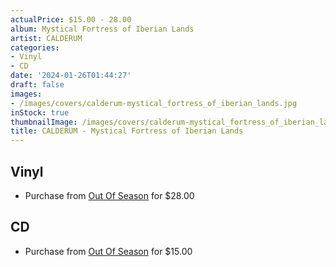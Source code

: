 ```yaml
---
actualPrice: $15.00 - 28.00
album: Mystical Fortress of Iberian Lands
artist: CALDERUM
categories:
- Vinyl
- CD
date: '2024-01-26T01:44:27'
draft: false
images:
- /images/covers/calderum-mystical_fortress_of_iberian_lands.jpg
inStock: true
thumbnailImage: /images/covers/calderum-mystical_fortress_of_iberian_lands-thumb.jpg
title: CALDERUM - Mystical Fortress of Iberian Lands
---
```


## Vinyl
* Purchase from [Out Of Season](https://www.outofseasonlabel.com/products/calderum-mystical-fortress-of-iberian-lands-vinyl-lp) for $28.00
## CD
* Purchase from [Out Of Season](https://www.outofseasonlabel.com/products/calderum-mystical-fortress-of-iberian-lands-cd) for $15.00
